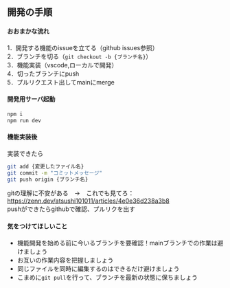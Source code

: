## 開発の手順
#### おおまかな流れ
1．開発する機能のissueを立てる（github issues参照）  
2．ブランチを切る（```git checkout -b {ブランチ名}```）  
3．機能実装（vscode,ローカルで開発）  
4．切ったブランチにpush  
5．プルリクエスト出してmainにmerge
#### 開発用サーバ起動
```bash
npm i
npm run dev
```
#### 機能実装後
実装できたら
```bash
git add {変更したファイル名}
git commit -m "コミットメッセージ"
git push origin {ブランチ名}
```
gitの理解に不安がある　→　これでも見てろ：https://zenn.dev/atsushi101011/articles/4e0e36d238a3b8  
pushができたらgithubで確認、プルリクを出す

#### 気をつけてほしいこと
* 機能開発を始める前に今いるブランチを要確認！mainブランチでの作業は避けましょう
* お互いの作業内容を把握しましょう
* 同じファイルを同時に編集するのはできるだけ避けましょう
* こまめに```git pull```を行って、ブランチを最新の状態に保ちましょう
